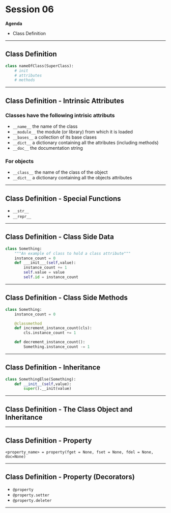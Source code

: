 # Session 06

**Agenda**

  * Class Definition
  

-------------------------------------------------------------------------------

## Class Definition

```python
class nameOfClass(SuperClass):
    # init
    # attributes
    # methods
```

-------------------------------------------------------------------------------

## Class Definition - Intrinsic Attributes

### Classes have the following intrisic attributs

  * `__name__` the name of the class
  * `__module__` the module (or library) from which it is loaded
  * `__bases__` a collection of its base clases
  * `__dict__` a dictionary containing all the attributes (including methods)
  * `__doc__` the documentation string

### For objects

  * `__class__` the name of the class of the object
  * `__dict__` a dictionary containing all the objects attributes

-------------------------------------------------------------------------------

## Class Definition - Special Functions

  * `__str__`
  * `__repr__`

-------------------------------------------------------------------------------

## Class Definition - Class Side Data

```python
class Something:
    """An example of class to hold a class attribute"""
    instance_count = 0
    def ___init___(self,value):
        instance_count += 1
        self.value = value
        self.id = instance_count
```

-------------------------------------------------------------------------------

## Class Definition - Class Side Methods

```python
class Something:
    instance_count = 0

    @classmethod
    def increment_instance_count(cls):
        cls.instance_count += 1

    def decrement_instance_count():
        Something.instance_count -= 1
```

-------------------------------------------------------------------------------

## Class Definition - Inheritance

```python
class SomethingElse(Something):
    def __init__(self,value):
        super().__init(value)
```

-------------------------------------------------------------------------------

## Class Definition - The Class Object and Inheritance

-------------------------------------------------------------------------------

## Class Definition - Property

```
<property_name> = property(fget = None, fset = None, fdel = None, doc=None)
```

-------------------------------------------------------------------------------

## Class Definition - Property (Decorators)

* `@property`
* `@property.setter`
* `@property.deleter`

-------------------------------------------------------------------------------

